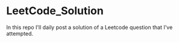 # LeetCode_Solution
In this repo I'll daily post a solution of a Leetcode question that I've attempted.
